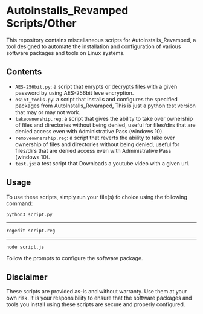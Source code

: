 # AutoInstalls_Revamped Scripts/Other

This repository contains miscellaneous scripts for AutoInstalls_Revamped, a tool designed to automate the installation and configuration of various software packages and tools on Linux systems.

## Contents

- `AES-256bit.py`: a script that enrypts or decrypts files with a given password by using AES-256bit leve encryption.
- `osint_tools.py`: a script that installs and configures the specified packages from AutoInstalls_Revamped, This is just a python test version that may or may not work.
- `takeownership.reg`: a script that gives the ability to take over ownership of files and directories without being denied, useful for files/dirs that are denied access even with Administrative Pass (windows 10).
- `removeownership.reg`: a script that reverts the ability to take over ownership of files and directories without being denied, useful for files/dirs that are denied access even with Administrative Pass (windows 10).
- `test.js`: a test script that Downloads a youtube video with a given url.

## Usage

To use these scripts, simply run your file(s) fo choice using the following command:

```
python3 script.py
```
* * * * * * * * * * *
```
regedit script.reg
```
* * * * * * * * * * *
```
node script.js
```

Follow the prompts to configure the software package.

## Disclaimer

These scripts are provided as-is and without warranty. Use them at your own risk. It is your responsibility to ensure that the software packages and tools you install using these scripts are secure and properly configured.

